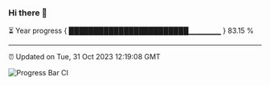 ### Hi there 👋

⏳ Year progress { ████████████████████████▁▁▁▁▁▁ } 83.15 %

---

⏰ Updated on Tue, 31 Oct 2023 12:19:08 GMT

![Progress Bar CI](https://github.com/liununu/liununu/workflows/Progress%20Bar%20CI/badge.svg)
